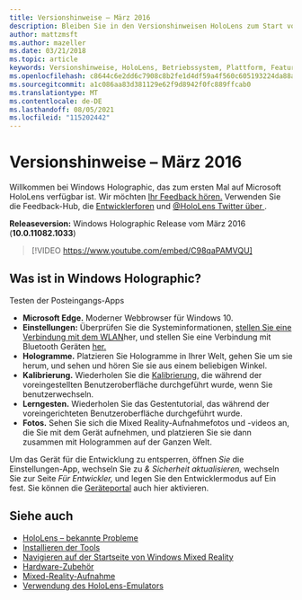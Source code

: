 ```yaml
---
title: Versionshinweise – März 2016
description: Bleiben Sie in den Versionshinweisen HoloLens zum Start von HoloLens und Windows Holographic auf dem laufenden.
author: mattzmsft
ms.author: mazeller
ms.date: 03/21/2018
ms.topic: article
keywords: Versionshinweise, HoloLens, Betriebssystem, Plattform, Features, Build, Start
ms.openlocfilehash: c8644c6e2dd6c7908c8b2fe1d4df59a4f560c605193224da88a6d79d2b58f49d
ms.sourcegitcommit: a1c086aa83d381129e62f9d8942f0fc889ffcab0
ms.translationtype: MT
ms.contentlocale: de-DE
ms.lasthandoff: 08/05/2021
ms.locfileid: "115202442"
---
```

# <a name="release-notes---march-2016"></a>Versionshinweise – März 2016

Willkommen bei Windows Holographic, das zum ersten Mal auf Microsoft HoloLens verfügbar ist. Wir möchten [Ihr Feedback hören.](/windows/mixed-reality/give-us-feedback) Verwenden Sie die Feedback-Hub, die [Entwicklerforen](https://forums.hololens.com) und [ @HoloLens Twitter über ](https://twitter.com/hololens).

**Releaseversion:** Windows Holographic Release vom März 2016 (**10.0.11082.1033**)

>[!VIDEO https://www.youtube.com/embed/C98qaPAMVQU]

## <a name="whats-in-windows-holographic"></a>Was ist in Windows Holographic?

Testen der Posteingangs-Apps
* **Microsoft Edge.** Moderner Webbrowser für Windows 10.
* **Einstellungen:** Überprüfen Sie die Systeminformationen, [stellen Sie eine Verbindung mit dem WLAN](/windows/mixed-reality/connecting-to-wi-fi-on-hololens)her, und stellen Sie eine Verbindung mit Bluetooth Geräten [her.](/windows/mixed-reality/discover/hardware-accessories)
* **Hologramme.** Platzieren Sie Hologramme in Ihrer Welt, gehen Sie um sie herum, und sehen und hören Sie sie aus einem beliebigen Winkel.
* **Kalibrierung.** Wiederholen Sie die [Kalibrierung,](/windows/mixed-reality/calibration) die während der voreingestellten Benutzeroberfläche durchgeführt wurde, wenn Sie benutzerwechseln.
* **Lerngesten.** Wiederholen Sie das Gestentutorial, das während der voreingerichteten Benutzeroberfläche durchgeführt wurde.
* **Fotos.** Sehen Sie sich die Mixed Reality-Aufnahmefotos und -videos an, die Sie mit dem Gerät aufnehmen, und platzieren Sie sie dann zusammen mit Hologrammen auf der Ganzen Welt.

Um das Gerät für die Entwicklung zu entsperren, öffnen *Sie* die Einstellungen-App, wechseln Sie zu *& Sicherheit aktualisieren,* wechseln Sie zur Seite *Für Entwickler,* und legen Sie den Entwicklermodus auf Ein fest. Sie können die [Geräteportal](/windows/mixed-reality/develop/platform-capabilities-and-apis/using-the-windows-device-portal) auch hier aktivieren.

## <a name="see-also"></a>Siehe auch
* [HoloLens – bekannte Probleme](/windows/mixed-reality/hololens-known-issues)
* [Installieren der Tools](/windows/mixed-reality/develop/install-the-tools)
* [Navigieren auf der Startseite von Windows Mixed Reality](/windows/mixed-reality/discover/navigating-the-windows-mixed-reality-home)
* [Hardware-Zubehör](/windows/mixed-reality/discover/hardware-accessories)
* [Mixed-Reality-Aufnahme](/windows/mixed-reality/mixed-reality-capture)
* [Verwendung des HoloLens-Emulators](/windows/mixed-reality/develop/platform-capabilities-and-apis/using-the-hololens-emulator)